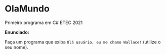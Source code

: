 # OlaMundo
Primeiro programa em C# ETEC 2021

**Enunciado:**

Faça um programa que exiba `Olá usuário, eu me chamo Wallace!` (utilize o seu nome).
